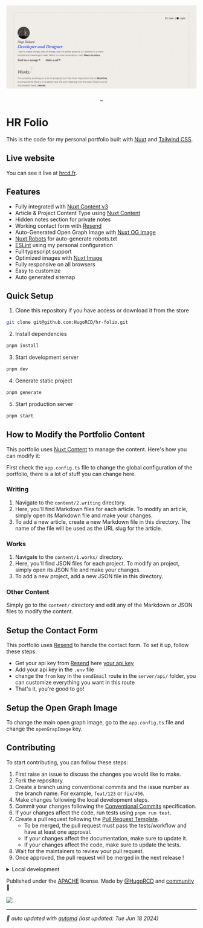 ![Portfolio Social Preview](./public/preview.png)

<p align="center">
    <a aria-label="Hugo's Website" href="https://hrcd.fr">
        <img alt="" src="https://img.shields.io/badge/Website-hrcd.fr-blue?style=for-the-badge&labelColor=000000&logo=google-chrome&logoColor=white">
  <a aria-label="License" href="https://github.com/hugorcd/hr-folio/blob/master/LICENSE">
    <img alt="" src="https://img.shields.io/npm/l/vue.svg?style=for-the-badge&labelColor=000000&color=blue">
    </a>
  <a aria-label="Follow Hugo on Twitter" href="https://twitter.com/HugoRCD__">
    <img alt="" src="https://img.shields.io/twitter/follow/HugoRCD__.svg?style=for-the-badge&labelColor=000000&logo=twitter&label=Follow%20Hugo&logoWidth=20&logoColor=white">
  </a>
</p>

# HR Folio

This is the code for my personal portfolio built with [Nuxt](https://nuxt.com/) and [Tailwind CSS](https://tailwindcss.com/).

## Live website

You can see it live at [hrcd.fr](https://hrcd.fr/).

## Features

- Fully integrated with [Nuxt Content v3](https://content.nuxt.com/)
- Article & Project Content Type using [Nuxt Content](https://content.nuxt.com/)
- Hidden notes section for private notes
- Working contact form with [Resend](https://resend.com/)
- Auto-Generated Open Graph Image with [Nuxt OG Image](https://nuxtseo.com/og-image/getting-started/installation)
- [Nuxt Robots](https://sitemap.nuxt.com/) for auto-generate robots.txt
- [ESLint](https://eslint.org/) using my personal configuration
- Full typescript support
- Optimized images with [Nuxt Image](https://image.nuxt.com/)
- Fully responsive on all browsers
- Easy to customize
- Auto generated sitemap

## Quick Setup

1. Clone this repository if you have access or download it from the store
```bash
git clone git@github.com:HugoRCD/hr-folio.git
```

2. Install dependencies
```bash
pnpm install
```

3. Start development server
```bash
pnpm dev
```

4. Generate static project
```bash
pnpm generate
```

5. Start production server
```bash
pnpm start
```

## How to Modify the Portfolio Content

This portfolio uses [Nuxt Content](https://content.nuxt.com/) to manage the content. Here's how you can modify it:

First check the `app.config.ts` file to change the global configuration of the portfolio, there is a lot of stuff you can change here.

### Writing

1. Navigate to the `content/2.writing` directory.
2. Here, you'll find Markdown files for each article. To modify an article, simply open its Markdown file and make your changes.
3. To add a new article, create a new Markdown file in this directory. The name of the file will be used as the URL slug for the article.

### Works

1. Navigate to the `content/1.works/` directory.
2. Here, you'll find JSON files for each project. To modify an project, simply open its JSON file and make your changes.
3. To add a new project, add a new JSON file in this directory.

### Other Content

Simply go to the `content/` directory and edit any of the Markdown or JSON files to modify the content.

## Setup the Contact Form

This portfolio uses [Resend](https://resend.com/) to handle the contact form. To set it up, follow these steps:
- Get your api key from [Resend](https://resend.com/) here [your api key](https://resend.com/api-keys)
- Add your api key in the `.env` file
- change the `from` key in the `sendEmail` route in the `server/api/` folder, you can customize everything you want in this route
- That's it, you're good to go!

## Setup the Open Graph Image

To change the main open graph image, go to the `app.config.ts` file and change the `openGrapImage` key.

<!-- automd:fetch url="gh:hugorcd/markdown/main/src/contributions.md" -->

## Contributing
To start contributing, you can follow these steps:

1. First raise an issue to discuss the changes you would like to make.
2. Fork the repository.
3. Create a branch using conventional commits and the issue number as the branch name. For example, `feat/123` or `fix/456`.
4. Make changes following the local development steps.
5. Commit your changes following the [Conventional Commits](https://www.conventionalcommits.org/en/v1.0.0/) specification.
6. If your changes affect the code, run tests using `pnpm run test`.
7. Create a pull request following the [Pull Request Template](https://github.com/HugoRCD/markdown/blob/main/src/pull_request_template.md).
   - To be merged, the pull request must pass the tests/workflow and have at least one approval.
   - If your changes affect the documentation, make sure to update it.
   - If your changes affect the code, make sure to update the tests.
8. Wait for the maintainers to review your pull request.
9. Once approved, the pull request will be merged in the next release !

<!-- /automd -->

<!-- automd:fetch url="gh:hugorcd/markdown/main/src/local_development_dev.md" -->

<details>
  <summary>Local development</summary>

- Clone this repository
- Install latest LTS version of [Node.js](https://nodejs.org/en/)
- Enable [Corepack](https://github.com/nodejs/corepack) using `corepack enable`
- Install dependencies using `pnpm install`
- Start development server using `pnpm dev`
- Open [http://localhost:3000](http://localhost:3000) in your browser

</details>

<!-- /automd -->

<!-- automd:contributors license=Apache author=HugoRCD github="hugorcd/hr-folio" -->

Published under the [APACHE](https://github.com/HugoRCD/hr-folio/blob/main/LICENSE) license.
Made by [@HugoRCD](https://github.com/HugoRCD) and [community](https://github.com/HugoRCD/hr-folio/graphs/contributors) 💛
<br><br>
<a href="https://github.com/HugoRCD/hr-folio/graphs/contributors">
<img src="https://contrib.rocks/image?repo=HugoRCD/hr-folio" />
</a>

<!-- /automd -->

<!-- automd:with-automd lastUpdate -->

---

_🤖 auto updated with [automd](https://automd.unjs.io) (last updated: Tue Jun 18 2024)_

<!-- /automd -->
